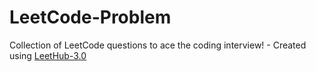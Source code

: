 # LeetCode-Problem
Collection of LeetCode questions to ace the coding interview! - Created using [LeetHub-3.0](https://github.com/raphaelheinz/LeetHub-3.0)
